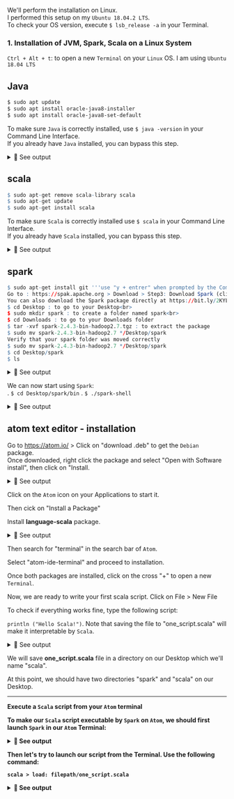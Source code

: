 We'll perform the installation on Linux. <br>
I performed this setup on my `Ubuntu 18.04.2 LTS`.<br>
To check your OS version, execute `$ lsb_release -a` in your Terminal.

### 1. Installation of JVM, Spark, Scala on a Linux System

`Ctrl + Alt + t`: to open a new `Terminal` on your `Linux` OS. I am using `Ubuntu 18.04 LTS` 

## Java
```sh
$ sudo apt update  
$ sudo apt install oracle-java8-installer  
$ sudo apt install oracle-java8-set-default  
```
To make sure `Java` is correctly installed, use `$ java -version` in your Command Line Interface. <br>
If you already have `Java` installed, you can bypass this step.<br>

<details>
<summary>🔴 See output</summary>
<p> 
  
[![4.png](https://i.postimg.cc/9fKbYWbn/4.png)](https://postimg.cc/kVNWnPkQ)

</p>
</details>

## scala
```r
$ sudo apt-get remove scala-library scala  
$ sudo apt-get update  
$ sudo apt-get install scala
```

To make sure `Scala` is correctly installed  use `$ scala` in your Command Line Interface. <br>
If you already have `Scala` installed, you can bypass this step.<br>

<details>
<summary>🔴 See output</summary>
<p> 
  
[![3.png](https://i.postimg.cc/3NgtwPgb/3.png)](https://postimg.cc/YLC6nDD1)

</p>
</details>

## spark
```r
$ sudo apt-get install git '''use "y + entrer" when prompted by the Command Line Interface'''
Go to : https://spak.apache.org > Download > Step3: Download Spark (click to download the .tgz file)<br>
You can also download the Spark package directly at https://bit.ly/2KYLLZQ
$ cd Desktop : to go to your Desktop<br>
$ sudo mkdir spark : to create a folder named spark<br>
$ cd Downloads : to go to your Downloads folder
$ tar -xvf spark-2.4.3-bin-hadoop2.7.tgz : to extract the package
$ sudo mv spark-2.4.3-bin-hadoop2.7 */Desktop/spark
Verify that your spark folder was moved correctly
$ sudo mv spark-2.4.3-bin-hadoop2.7 */Desktop/spark
$ cd Desktop/spark
$ ls
```

<details>
<summary>🔴 See output</summary>
<p> 
  
[![11.png](https://i.postimg.cc/qR5BX8k8/11.png)](https://postimg.cc/hzVqKQQj)

</p>
</details>

We can now start using `Spark`:<br>
. `$ cd Desktop/spark/bin`
. `$ ./spark-shell`

<details>
<summary>🔴 See output</summary>
<p> 
  
[![12.png](https://i.postimg.cc/brSy6sJ4/12.png)](https://postimg.cc/0Kx1j57C)

</p>
</details>

## atom text editor - installation

Go to https://atom.io/ > Click on "download .deb" to get the `Debian` package.<br>
Once downloaded, right click the package and select "Open with Software install", then click on "Install.

<details>
<summary>🔴 See output</summary>
<p> 
  
[![atom.png](https://i.postimg.cc/JnsyZjnF/atom.png)](https://postimg.cc/ZBhKhB6P)

</p>
</details>

Click on the `Atom` icon on your Applications to start it.<br>

Then cick on  "Install a Package"<br>

Install <b>language-scala</b> package.

<details>
<summary>🔴 See output</summary>
<p> 
  
[![atom-install.png](https://i.postimg.cc/3J4BYDFn/atom-install.png)](https://postimg.cc/xcQHP87z)

</p>
</details>

Then search for "terminal" in the search bar of `Atom`.<br>

Select "atom-ide-terminal" and proceed to installation.<br>

Once both packages are installed, click on the cross "+" to open a new `Terminal`.<br>

Now, we are ready to write your first scala script. Click on File > New File<br>

To check if everything works fine, type the following script:<br>

`println ("Hello Scala!")`. Note that saving the file to "one_script.scala" will make it interpretable by `Scala`.<br>

<details>
<summary>🔴 See output</summary>
<p> 
  
[![isaac-arnault-scala-3.png](https://i.postimg.cc/zv35v1zZ/isaac-arnault-scala-3.png)](https://postimg.cc/XBMt1mBQ)

</p>
</details>

We will save <b>one_script.scala</b> file in a directory on our Desktop which we'll name "scala".<br>

At this point, we should have two directories "spark" and "scala" on our Desktop.<br>

<hr>

<b>Execute a `Scala` script from your `Atom` terminal<br>

To make our `Scala` script executable by `Spark` on `Atom`, we should first launch `Spark` in our `Atom` Terminal:

<details>
<summary>🔴 See output</summary>
<p> 
  
[![isaac-arnault-scala-4.png](https://i.postimg.cc/RC3ZvcN3/isaac-arnault-scala-4.png)](https://postimg.cc/grWWDLyd)

</p>
</details>

Then let's try to launch our script from the Terminal. Use the following command:<br>

`scala > load: filepath/one_script.scala`<br>

<details>
<summary>🔴 See output</summary>
<p> 
  
[![isaac-arnault-scala-5.png](https://i.postimg.cc/h4M6ZwST/isaac-arnault-scala-5.png)](https://postimg.cc/CdBczcnx)

</p>
</details>
